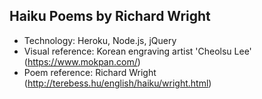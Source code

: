 ## Haiku Poems by Richard Wright 

- Technology: Heroku, Node.js, jQuery
- Visual reference: Korean engraving artist 'Cheolsu Lee' (https://www.mokpan.com/)
- Poem reference: Richard Wright (http://terebess.hu/english/haiku/wright.html)
